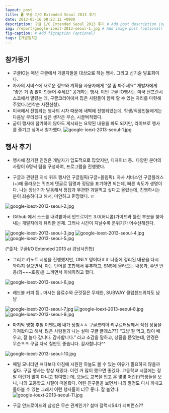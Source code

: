 ```yaml
---
layout: post
title: 🖥️ 구글 I/O Extended Seoul 2013 후기
date: 2013-05-16 08:23:12 +0900
description: 구글 I/O Extended Seoul 2013 후기 # Add post description (optional)
img: /report/google-ioext-2013-seoul-1.jpg # Add image post (optional)
fig-caption: # Add figcaption (optional)
tags: [개발일지]
---
```

## 참가동기
- 구글IO는 매년 구글에서  개발자들을 대상으로 하는 행사. 그리고 신기술 발표회이다.
- 자사의 서비스에 새로운 정보와 계획을 사용자에게 “잘 좀 봐주세요” 개발자에게 “좋은 거 좀 많이 만들어 주세요” 공개하는 행사. 이번 구글 IO행사는 미국 샌프란시스코에서 열렸는 데, 구글코리아에서 많은 사람들이 함께 할 수 있는 자리를 마련해주었다.(선착순 사전신청).
- 미국에서 진행되는 행사의 시차 때문에 새벽에 진행되었는데, 학생/직장인들에게는 다음날 무리겠다 싶은 생각은 무슨, 시끌벅적했다. 
- 굳이 행사에 참가하지 않아도 게시되는 요약된 내용을 봐도 되지만, 라이브로 행사를 즐기고 싶어서 참가했다. 
![google-ioext-2013-seoul-1.jpg](/img/in-post/google-ioext-2013-seoul-1.jpg)

## 행사 후기
- 행사에 참가한 인원은 개발자가 압도적으로 많았지만, 디자이너 등.. 다양한 분야의 사람이 6명씩 팀을 구성하여, 프로그램을 진행했다.

- 구글과 관련된 지식 퀴즈 행사인 구글림픽(구글+올림픽). 자사 서비스인 구글플러스(+)에 올라오는 퀴즈에 댓글로 팀명과 정답을 표기하면 되는데, 빠른 속도가 생명이다. 나는 장난기가 발동해서 정답과 무관한 과일먹고 싶다고 올렸는데, 진행하시는 분이 죄송하다고 해서, 미안하고 민망했다. ㅠ

![google-ioext-2013-seoul-2.jpg](/img/in-post/google-ioext-2013-seoul-2.jpg)

- Github 에서 소스를 내려받아서 안드로이드 3.0(허니콤)가이드와 틀린 부분을 찾아내는 개발자에게 유리한 문제. 그러나 시간이 지날수록 분위기가 어수선해진다.

![google-ioext-2013-seoul-3.jpg](/img/in-post/google-ioext-2013-seoul-3.jpg)
![google-ioext-2013-seoul-4.jpg](/img/in-post/google-ioext-2013-seoul-4.jpg)
![google-ioext-2013-seoul-5.jpg](/img/in-post/google-ioext-2013-seoul-5.jpg)

(*출처: 구글I/O Extended 2013 at 강남사진첩)

- 그리고 키노트 시청을 진행했지만, ONLY 영어다ㅎㅎ 나중에 정리된 내용을 다시 봐야지 싶으면서, 아는 단어를 조합해서 유추하고, SNS에 올라오는 내용과, 주변 반응(와~~~호응)을 느끼면서 이해하려고 했다. 

![google-ioext-2013-seoul-6.jpg](/img/in-post/google-ioext-2013-seoul-6.jpg)

- 레드불 커피 등.. 마시는 음료수와 군것질은 무제한, SUBWAY 클럽샌드위치도 냠냠

![google-ioext-2013-seoul-7.jpg](/img/in-post/google-ioext-2013-seoul-7.jpg)
![google-ioext-2013-seoul-8.jpg](/img/in-post/google-ioext-2013-seoul-8.jpg)
![google-ioext-2013-seoul-9.jpg](/img/in-post/google-ioext-2013-seoul-9.jpg)


- 마지막 명함 추첨 이벤트에 내가 당첨ㅎㅎ 구글코리아 리쿠르터님께서 직접 상품을 가져왔다고 해서, 많은 사람들과 나는 설마 구글 글래스???  “그냥 잘 먹고, 많이 배우고, 잘 놀다 갑니다. 감사합니다.”  라고 소감을 말하고, 상품을 뜯었는데, 안경은 무슨ㅋㅋ 구글 자석 칠판도 좋습니다. 감사합니다^^

![google-ioext-2013-seoul-10.jpg](/img/in-post/google-ioext-2013-seoul-10.jpg)

- 매일 모니터만 쳐다보다 아침에 시원한 하늘도 볼 수 있는 여유가 필요하지 않을까 싶다. 구글 행사는 항상 재밌다. 이런 거 많이 했으면 좋겠다. 고등학교 시절에는 정말 이런거 많이 다니고 참여했는데, 오늘도 교복을 입고 온 몇몇 어린(!)학생들을 보니, 나의 고등학교 시절이 떠올랐다. 어린 친구들을 보면서 나의 열정도 다시 꺼내고 돌아볼 수 있는 그래서 이런 행사들이 너무 좋다. 잘 놀았다.
![google-ioext-2013-seoul-11.jpg](/img/in-post/google-ioext-2013-seoul-11.jpg)

- 구글 안드로이드와 삼성은 무슨 관계인가? 설마 갤럭시S4가 레퍼런스??